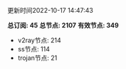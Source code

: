 更新时间2022-10-17 14:47:43

**总订阅: 45**
**总节点: 2107**
**有效节点: 349**
- v2ray节点: 214
- ss节点: 114
- trojan节点: 21
